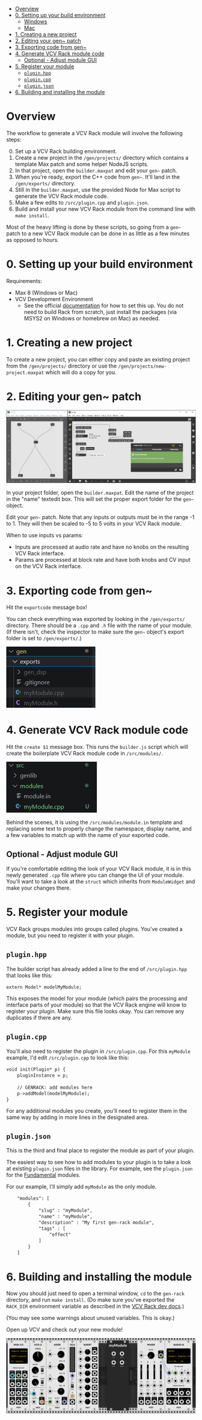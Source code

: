 - [Overview](#overview)
- [0. Setting up your build environment](#0-setting-up-your-build-environment)
  - [Windows](#windows)
  - [Mac](#mac)
- [1. Creating a new project](#1-creating-a-new-project)
- [2. Editing your gen~ patch](#2-editing-your-gen-patch)
- [3. Exporting code from gen~](#3-exporting-code-from-gen)
- [4. Generate VCV Rack module code](#4-generate-vcv-rack-module-code)
  - [Optional - Adjust module GUI](#optional---adjust-module-gui)
- [5. Register your module](#5-register-your-module)
  - [`plugin.hpp`](#pluginhpp)
  - [`plugin.cpp`](#plugincpp)
  - [`plugin.json`](#pluginjson)
- [6. Building and installing the module](#6-building-and-installing-the-module)


# Overview

The workflow to generate a VCV Rack module will involve the following steps:

0. Set up a VCV Rack building environment.
1. Create a new project in the `/gen/projects/` directory which contains a template Max patch and some helper NodeJS scripts.
2. In that project, open the `builder.maxpat` and edit your `gen~` patch.
3. When you're ready, export the C++ code from `gen~`. It'll land in the `/gen/exports/` directory.
4. Still in the `builder.maxpat`, use the provided Node for Max script to generate the VCV Rack module code.
5. Make a few edits to `/src/plugin.cpp` and `plugin.json`.
6. Build and install your new VCV Rack module from the command line with `make install`.


Most of the heavy lifting is done by these scripts, so going from a `gen~` patch to a new VCV Rack module can be done in as little as a few minutes as opposed to hours.


# 0. Setting up your build environment

Requirements:
- Max 8 (Windows or Mac)
- VCV Development Environment
  - See the official [documentation](https://vcvrack.com/manual/Building) for how to set this up. You do not need to build Rack from scratch, just install the packages (via MSYS2 on Windows or homebrew on Mac) as needed.


# 1. Creating a new project

To create a new project, you can either copy and paste an existing project from the `/gen/projects/` directory or use the `/gen/projects/new-project.maxpat` which will do a copy for you.

# 2. Editing your gen~ patch

![image](img/builder-patch.PNG)

In your project folder, open the `builder.maxpat`. Edit the name of the project in the "name" textedit box. This will set the proper export folder for the `gen~` object.

Edit your `gen~` patch. Note that any inputs or outputs must be in the range -1 to 1. They will then be scaled to -5 to 5 volts in your VCV Rack module.

When to use inputs vs params:
- Inputs are processed at audio rate and have no knobs on the resulting VCV Rack interface.
- Params are processed at block rate and have both knobs and CV input on the VCV Rack interface.

# 3. Exporting code from gen~

Hit the `exportcode` message box! 

You can check everything was exported by looking in the `/gen/exports/` directory. There should be a `.cpp` and `.h` file with the name of your module. (If there isn't, check the inspector to make sure the `gen~` object's export folder is set to `/gen/exports/`.)

![export-code](img/export-code.png)

# 4. Generate VCV Rack module code

Hit the `create $1` message box. This runs the `builder.js` script which will create the boilerplate VCV Rack module code in `/src/modules/`.

![generate](img/generate.png)

Behind the scenes, it is using the `/src/modules/module.in` template and replacing some text to properly change the namespace, display name, and a few variables to match up with the name of your exported code.

## Optional - Adjust module GUI

If you're comfortable editing the look of your VCV Rack module, it is in this newly generated `.cpp` file where you can change the UI of your module. You'll want to take a look at the `struct` which inherits from `ModuleWidget` and make your changes there. 

# 5. Register your module

VCV Rack groups modules into groups called plugins. You've created a module, but you need to register it with your plugin.

## `plugin.hpp`
The builder script has already added a line to the end of `/src/plugin.hpp` that looks like this:

```
extern Model* modelMyModule;
```

This exposes the model for your module (which pairs the processing and interface parts of your module) so that the VCV Rack engine will know to register your plugin. Make sure this file looks okay. You can remove any duplicates if there are any.

## `plugin.cpp`

You'll also need to register the plugin in `/src/plugin.cpp`. For this `myModule` example, I'd edit `/src/plugin.cpp` to look like this:

```
void init(Plugin* p) {
    pluginInstance = p;

    // GENRACK: add modules here
    p->addModel(modelMyModule);
}
```

For any additional modules you create, you'll need to register them in the same way by adding in more lines in the designated area.

## `plugin.json`

This is the third and final place to register the module as part of your plugin.

The easiest way to see how to add modules to your plugin is to take a look at existing `plugin.json` files in the library. For example, see the `plugin.json` for the [Fundamental](https://github.com/VCVRack/Fundamental/blob/v2/plugin.json) modules.

For our example, I'll simply add `myModule` as the only module.

```
    "modules": [
        {
            "slug" : "myModule",
            "name" : "myModule",
            "description" : "My first gen-rack module",
            "tags" : [
                "effect"
            ]
        }
    ]
```


# 6. Building and installing the module

Now you should just need to open a terminal window, `cd` to the `gen-rack` directory, and run `make install`. (Do make sure you've exported the `RACK_DIR` environment variable as described in the [VCV Rack dev docs](https://manual.vcvrack.com/Building#setting-up-your-development-environment).)

(You may see some warnings about unused variables. This is okay.)

Open up VCV and check out your new module!

![final result](img/final-result.png)
